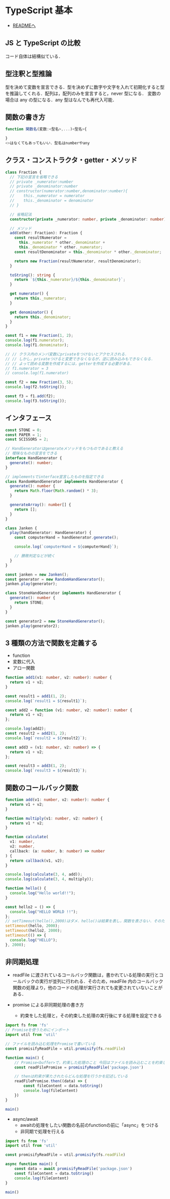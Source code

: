 # TypeScript 基本

- [READMEへ](../README.md)

## JS と TypeScript の比較

コード自体は結構似ている．

## 型注釈と型推論

型を決めて変数を宣言できる．型を決めずに数字や文字を入れて初期化すると型を推論してくれる．配列は，配列のみを宣言すると，never 型になる．
変数の場合は any の型になる．any 型はなんでも再代入可能．

## 関数の書き方

```typescript
function 関数名(変数:<型名>,...)<型名>{

}
<>はなくてもあってもいい．型名はnumberやany
```

## クラス・コンストラクタ・getter・メソッド

```typescript
class Fraction {
  // 下記の宣言を省略できる
  // private _numerator:number
  // private _denominator:number
  // constructor(numerator:number,denominator:number){
  // 	this._numerator = numerator
  // 	this._denominator = denominator
  // }

  // 省略記法
  constructor(private _numerator: number, private _denominator: number) {}

  // メソッド
  add(other: Fraction): Fraction {
    const resultNumerator =
      this._numerator * other._denominator +
      this._denominator * other._numerator;
    const resultDenominator = this._denominator * other._denominator;

    return new Fraction(resultNumerator, resultDenominator);
  }

  toString(): string {
    return `${this._numerator}/${this._denominator}`;
  }

  get numerator() {
    return this._numerator;
  }

  get denominator() {
    return this._denominator;
  }
}

const f1 = new Fraction(1, 2);
console.log(f1.numerator);
console.log(f1.denominator);

// // クラス内のメンバ変数にprivateをつけないとアクセスされる．
// // しかし，privateつけると変更できなくなるが，逆に読み込みもできなくなる．
// // よって読める変数を作成するには，getterを作成する必要がある．
// f1.numerator = 3
// console.log(f1.numerator)

const f2 = new Fraction(3, 5);
console.log(f2.toString());

const f3 = f1.add(f2);
console.log(f3.toString());
```

## インタフェース

```typescript
const STONE = 0;
const PAPER = 1;
const SCISSORS = 2;

// HandGeneratorはgenerateメソッドをもつものであると教える
// 曖昧なものの宣言をできる
interface HandGenerator {
  generate(): number;
}

// implementsでinterface宣言したものを指定できる
class RandomHandGenerator implements HandGenerator {
  generate(): number {
    return Math.floor(Math.random() * 3);
  }

  generateArray(): number[] {
    return [];
  }
}

class Janken {
  play(handGenerator: HandGenerator) {
    const computerHand = handGenerator.generate();

    console.log(`computerHand = ${computerHand}`);

    // 勝敗判定などが続く
  }
}

const janken = new Janken();
const generator = new RandomHandGenerator();
janken.play(generator);

class StoneHandGenerator implements HandGenerator {
  generate(): number {
    return STONE;
  }
}

const generator2 = new StoneHandGenerator();
janken.play(generator2);
```

## 3 種類の方法で関数を定義する

- function
- 変数に代入
- アロー関数

```typescript
function add1(v1: number, v2: number): number {
  return v1 + v2;
}

const result1 = add1(1, 2);
console.log(`result1 = ${result1}`);

const add2 = function (v1: number, v2: number): number {
  return v1 + v2;
};

console.log(add2);
const result2 = add2(1, 2);
console.log(`result2 = ${result2}`);

const add3 = (v1: number, v2: number) => {
  return v1 + v2;
};

const result3 = add3(1, 2);
console.log(`result3 = ${result3}`);
```

## 関数のコールバック関数

```typescript
function add(v1: number, v2: number): number {
  return v1 + v2;
}

function multiply(v1: number, v2: number) {
  return v1 * v2;
}

function calculate(
  v1: number,
  v2: number,
  callback: (a: number, b: number) => number
) {
  return callback(v1, v2);
}

console.log(calculate(3, 4, add));
console.log(calculate(3, 4, multiply));

function hello() {
  console.log("Hello world!!");
}

const hello2 = () => {
  console.log("HELLO WORLD !!");
};
// setTimeout(hello(),2000)はダメ．hello()は結果を表し，関数を表さない．そのため，関数を示すにはhello出ないとだめ
setTimeout(hello, 2000);
setTimeout(hello2, 2000);
setTimeout(() => {
  console.log("HELLO");
}, 2000);
```

## 非同期処理

- readFile に渡されているコールバック関数は，書かれている処理の実行とコールバックの実行が並列に行われる．そのため，readFile 内のコールバック関数の処理より，他のコードの処理が実行されても変更されていないことがある．

- promise による非同期処理の書き方
  - 約束をした処理と，その約束した処理の実行後にする処理を設定できる
```typescript
import fs from 'fs'
// Promiseを使うためにインポート
import util from 'util'

// ファイルを読み込む処理をPromiseで書いている
const promisifyReadFile = util.promisify(fs.readFile)

function main() {
	// Promise<buffer>で，約束した処理のこと 今回はファイルを読み込むことを約束している
	const readFilePromise = promisifyReadFile('package.json')

	// thenは約束が果たされたらどんな処理を行うかを記述している
	readFilePromise.then((data) => {
		const fileContent = data.toString()
		console.log(fileContent)
	})
}

main()
```

- async/await
  - awaitの処理をしたい関数の名前のfunctionの前に「async」をつける
  - 非同期で処理を行える
```typescript
import fs from 'fs'
import util from 'util'

const promisifyReadFile = util.promisify(fs.readFile)

async function main() {
	const data = await promisifyReadFile('package.json')
	const fileContent = data.toString()
	console.log(fileContent)
}

main()
```

